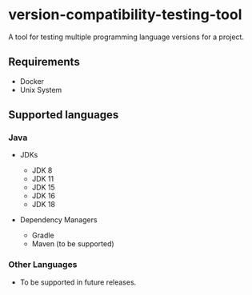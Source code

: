 # version-compatibility-testing-tool

A tool for testing multiple programming language versions for a project.

## Requirements
+ Docker
+ Unix System


## Supported languages
### Java
+ JDKs
  + JDK 8
  + JDK 11
  + JDK 15
  + JDK 16
  + JDK 18

+ Dependency Managers
  + Gradle
  + Maven (to be supported)

### Other Languages
+ To be supported in future releases.
